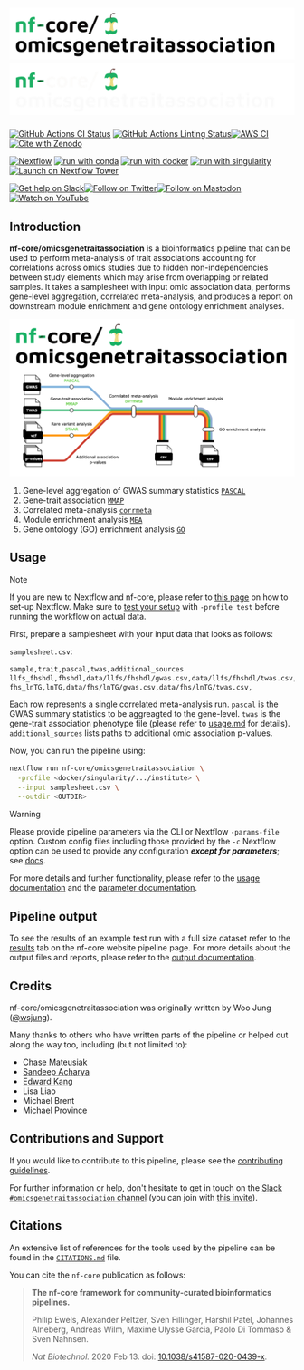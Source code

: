 # ![nf-core/omicsgenetraitassociation](docs/images/nf-core-omicsgenetraitassociation_logo_light.png#gh-light-mode-only) ![nf-core/omicsgenetraitassociation](docs/images/nf-core-omicsgenetraitassociation_logo_dark.png#gh-dark-mode-only)

[![GitHub Actions CI Status](https://github.com/nf-core/omicsgenetraitassociation/workflows/nf-core%20CI/badge.svg)](https://github.com/nf-core/omicsgenetraitassociation/actions?query=workflow%3A%22nf-core+CI%22)
[![GitHub Actions Linting Status](https://github.com/nf-core/omicsgenetraitassociation/workflows/nf-core%20linting/badge.svg)](https://github.com/nf-core/omicsgenetraitassociation/actions?query=workflow%3A%22nf-core+linting%22)[![AWS CI](https://img.shields.io/badge/CI%20tests-full%20size-FF9900?labelColor=000000&logo=Amazon%20AWS)](https://nf-co.re/omicsgenetraitassociation/results)[![Cite with Zenodo](http://img.shields.io/badge/DOI-10.5281/zenodo.XXXXXXX-1073c8?labelColor=000000)](https://doi.org/10.5281/zenodo.XXXXXXX)

[![Nextflow](https://img.shields.io/badge/nextflow%20DSL2-%E2%89%A523.04.0-23aa62.svg)](https://www.nextflow.io/)
[![run with conda](http://img.shields.io/badge/run%20with-conda-3EB049?labelColor=000000&logo=anaconda)](https://docs.conda.io/en/latest/)
[![run with docker](https://img.shields.io/badge/run%20with-docker-0db7ed?labelColor=000000&logo=docker)](https://www.docker.com/)
[![run with singularity](https://img.shields.io/badge/run%20with-singularity-1d355c.svg?labelColor=000000)](https://sylabs.io/docs/)
[![Launch on Nextflow Tower](https://img.shields.io/badge/Launch%20%F0%9F%9A%80-Nextflow%20Tower-%234256e7)](https://tower.nf/launch?pipeline=https://github.com/nf-core/omicsgenetraitassociation)

[![Get help on Slack](http://img.shields.io/badge/slack-nf--core%20%23omicsgenetraitassociation-4A154B?labelColor=000000&logo=slack)](https://nfcore.slack.com/channels/omicsgenetraitassociation)[![Follow on Twitter](http://img.shields.io/badge/twitter-%40nf__core-1DA1F2?labelColor=000000&logo=twitter)](https://twitter.com/nf_core)[![Follow on Mastodon](https://img.shields.io/badge/mastodon-nf__core-6364ff?labelColor=FFFFFF&logo=mastodon)](https://mstdn.science/@nf_core)[![Watch on YouTube](http://img.shields.io/badge/youtube-nf--core-FF0000?labelColor=000000&logo=youtube)](https://www.youtube.com/c/nf-core)

## Introduction

**nf-core/omicsgenetraitassociation** is a bioinformatics pipeline that can be used to perform meta-analysis of trait associations accounting for correlations across omics studies due to hidden non-independencies between study elements which may arise from overlapping or related samples. It takes a samplesheet with input omic association data, performs gene-level aggregation, correlated meta-analysis, and produces a report on downstream module enrichment and gene ontology enrichment analyses.

![nf-core/omicsgenetraitassociation metro map](docs/images/nf-core-omicgenetraitassociation_metro_map.png)

1. Gene-level aggregation of GWAS summary statistics [`PASCAL`](https://github.com/BergmannLab/PascalX)
2. Gene-trait association [`MMAP`](https://mmap.github.io/)
3. Correlated meta-analysis [`corrmeta`](https://github.com/wsjung/corrmeta) <!-- update link when on bioconductor -->
4. Module enrichment analysis [`MEA`](https://github.com/BergmannLab/PascalX)
5. Gene ontology (GO) enrichment analysis [`GO`](https://cran.r-project.org/web/packages/WebGestaltR/index.html)

## Usage

> [!NOTE]
> If you are new to Nextflow and nf-core, please refer to [this page](https://nf-co.re/docs/usage/installation) on how to set-up Nextflow. Make sure to [test your setup](https://nf-co.re/docs/usage/introduction#how-to-run-a-pipeline) with `-profile test` before running the workflow on actual data.

First, prepare a samplesheet with your input data that looks as follows:

`samplesheet.csv`:

```csv title="samplesheet.csv"
sample,trait,pascal,twas,additional_sources
llfs_fhshdl,fhshdl,data/llfs/fhshdl/gwas.csv,data/llfs/fhshdl/twas.csv,data/llfs/additional_sources.txt
fhs_lnTG,lnTG,data/fhs/lnTG/gwas.csv,data/fhs/lnTG/twas.csv,
```

Each row represents a single correlated meta-analysis run. `pascal` is the GWAS summary statistics to be aggreagted to the gene-level. `twas` is the gene-trait association phenotype file (please refer to [usage.md](docs/usage.md) for details). `additional_sources` lists paths to additional omic association p-values.

Now, you can run the pipeline using:

```bash
nextflow run nf-core/omicsgenetraitassociation \
  -profile <docker/singularity/.../institute> \
  --input samplesheet.csv \
  --outdir <OUTDIR>
```

> [!WARNING]
> Please provide pipeline parameters via the CLI or Nextflow `-params-file` option. Custom config files including those provided by the `-c` Nextflow option can be used to provide any configuration _**except for parameters**_;
> see [docs](https://nf-co.re/usage/configuration#custom-configuration-files).

For more details and further functionality, please refer to the [usage documentation](https://nf-co.re/omicsgenetraitassociation/usage) and the [parameter documentation](https://nf-co.re/omicsgenetraitassociation/parameters).

## Pipeline output

To see the results of an example test run with a full size dataset refer to the [results](https://nf-co.re/omicsgenetraitassociation/results) tab on the nf-core website pipeline page.
For more details about the output files and reports, please refer to the
[output documentation](https://nf-co.re/omicsgenetraitassociation/output).

## Credits

nf-core/omicsgenetraitassociation was originally written by Woo Jung ([@wsjung](https://github.com/wsjung)). <!-- TODO wsjung: include DOI to CMA paper when published -->

Many thanks to others who have written parts of the pipeline or helped out along the way too, including (but not limited to):

- [Chase Mateusiak](https://github.com/cmatKhan)
- [Sandeep Acharya](https://github.com/sandeepacharya464)
- [Edward Kang](https://github.com/edwardkang0925)
- Lisa Liao
- Michael Brent
- Michael Province

## Contributions and Support

If you would like to contribute to this pipeline, please see the [contributing guidelines](.github/CONTRIBUTING.md).

For further information or help, don't hesitate to get in touch on the [Slack `#omicsgenetraitassociation` channel](https://nfcore.slack.com/channels/omicsgenetraitassociation) (you can join with [this invite](https://nf-co.re/join/slack)).

## Citations

<!-- TODO nf-core: Add citation for pipeline after first release. Uncomment lines below and update Zenodo doi and badge at the top of this file. -->
<!-- If you use nf-core/omicsgenetraitassociation for your analysis, please cite it using the following doi: [10.5281/zenodo.XXXXXX](https://doi.org/10.5281/zenodo.XXXXXX) -->

An extensive list of references for the tools used by the pipeline can be found in the [`CITATIONS.md`](CITATIONS.md) file.

You can cite the `nf-core` publication as follows:

> **The nf-core framework for community-curated bioinformatics pipelines.**
>
> Philip Ewels, Alexander Peltzer, Sven Fillinger, Harshil Patel, Johannes Alneberg, Andreas Wilm, Maxime Ulysse Garcia, Paolo Di Tommaso & Sven Nahnsen.
>
> _Nat Biotechnol._ 2020 Feb 13. doi: [10.1038/s41587-020-0439-x](https://dx.doi.org/10.1038/s41587-020-0439-x).
